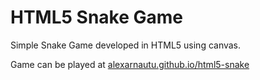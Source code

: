 # HTML5 Snake Game

Simple Snake Game developed in HTML5 using canvas. 
 
 Game can be played at [alexarnautu.github.io/html5-snake](http://alexarnautu.github.io/html5-snake/)